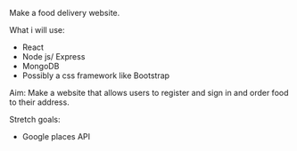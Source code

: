 Make a food delivery website.

What i will use:

- React
- Node js/ Express
- MongoDB
- Possibly a css framework like Bootstrap

Aim: Make a website that allows users to register and sign in and order food to their address.

Stretch goals:

- Google places API
